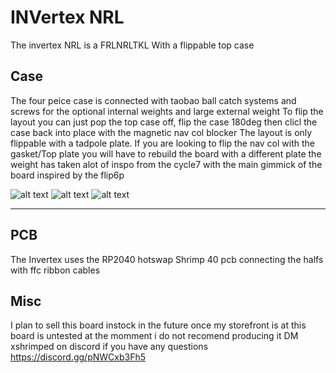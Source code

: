 # INVertex NRL

The invertex NRL is a FRLNRLTKL With a flippable top case

## Case

The four peice case is connected with taobao ball catch systems and screws for the optional internal weights and large external weight
To flip the layout you can just pop the top case off, flip the case 180deg then clicl the case back into place with the magnetic nav col blocker 
The layout is only flippable with a tadpole plate. If you are looking to flip the nav col with the gasket/Top plate you will have to rebuild the board with a different plate
the weight has taken alot of inspo from the cycle7 with the main gimmick of the board inspired by the flip6p


![alt text](https://github.com/ShrimpedKeyboard/Minaneko/blob/main/Pictures/Minaneko%20case%201.png?raw=true)
![alt text](https://github.com/ShrimpedKeyboard/Minaneko/blob/main/Pictures/Case%204.png?raw=true)
![alt text](https://github.com/ShrimpedKeyboard/Minaneko/blob/main/Pictures/Case%203.png?raw=true)

 --- 

## PCB

The Invertex uses the RP2040 hotswap Shrimp 40 pcb connecting the halfs with ffc ribbon cables

## Misc
I plan to sell this board instock in the future once my storefront is at 
this board is untested at the momment i do not recomend producing it 
DM xshrimped on discord if you have any questions
https://discord.gg/pNWCxb3Fh5
